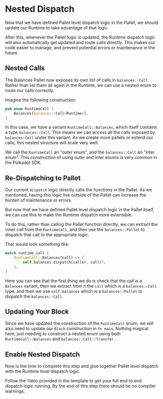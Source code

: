 # Nested Dispatch

Now that we have defined Pallet level dispatch logic in the Pallet, we should update our Runtime to take advantage of that logic.

After this, whenever the Pallet logic is updated, the Runtime dispatch logic will also automatically get updated and route calls directly. This makes our code easier to manage, and prevent potential errors or maintenance in the future.

## Nested Calls

The Balances Pallet now exposes its own list of calls in `balances::Call`. Rather than list them all again in the Runtime, we can use a nested enum to route our calls correctly.

Imagine the following construction:

```rust
pub enum RuntimeCall {
	Balances(balances::Call<Runtime>),
}
```

In this case, we have a variant `RuntimeCall::Balances`, which itself contains a type `balances::Call`. This means we can access all the calls exposed by `balances:Call` under this variant. As we create more pallets or extend our calls, this nested structure will scale very well.

We call the `RuntimeCall` an "outer enum", and the `balances::Call` an "inter enum". This construction of using outer and inter enums is very common in the Polkadot SDK.

## Re-Dispatching to Pallet

Our current `dispatch` logic directly calls the functions in the Pallet. As we mentioned, having this logic live outside of the Pallet can increase the burden of maintenance or errors.

But now that we have defined Pallet level dispatch logic in the Pallet itself, we can use this to make the Runtime dispatch more extensible.

To do this, rather than calling the Pallet function directly, we can extract the inner call from the `RuntimeCall`, and then use the `balances::Pallet` to dispatch that call to the appropriate logic.

That would look something like:

```rust
match runtime_call {
	RuntimeCall::Balances(call) => {
		self.balances.dispatch(caller, call)?;
	},
}
```

Here you can see that the first thing we do is check that the call is a `Balances` variant, then we extract from it the `call` which is a `balances::Call` type, and then we use `self.balances` which is a `balances::Pallet` to dispatch the `balances::Call`.

## Updating Your Block

Since we have updated the construction of the `RuntimeCall` enum, we will also need to update our `Block` construction in `fn main`. Nothing magical here, just needing to construct a nested enum using both `RuntimeCall::Balances` and `balances::Call::Transfer`.

## Enable Nested Dispatch

Now is the time to complete this step and glue together Pallet level dispatch with the Runtime level dispatch logic.

Follow the `TODO`s provided in the template to get your full end to end dispatch logic running. By the end of this step there should be no compiler warnings.
